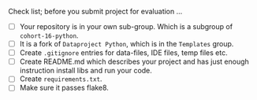 Check list; before you submit project for evaluation ...

- [ ] Your repository is in your own sub-group. Which is a subgroup of `cohort-16-python`.
- [ ] It is a fork of `Dataproject Python`, which is in the `Templates` group.
- [ ] Create `.gitignore` entries for data-files, IDE files, temp files etc.
- [ ] Create README.md which describes your project and has just enough instruction install libs and run your code.
- [ ] Create `requirements.txt`.
- [ ] Make sure it passes flake8.
